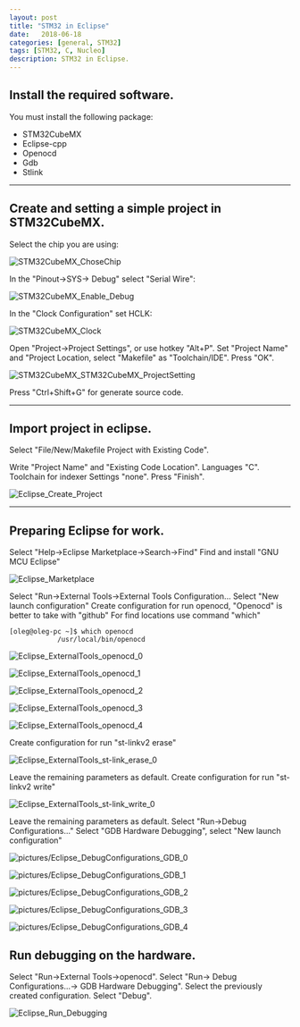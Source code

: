 ```yaml
---
layout: post
title: "STM32 in Eclipse" 
date:   2018-06-18
categories: [general, STM32]
tags: [STM32, C, Nucleo]
description: STM32 in Eclipse.
---
```


## Install the required software.

You must install the following package:
* STM32CubeMX
* Eclipse-cpp
* Openocd
* Gdb
* Stlink

---

## Create and setting a simple project in STM32CubeMX.

Select the chip you are using:

![STM32CubeMX_ChoseChip](http://127.0.0.1:4000//pictures/STM32-in-Eclipse/STM32CubeMX_ChoseChip.png) 

In the "Pinout->SYS-> Debug" select "Serial Wire":

![STM32CubeMX_Enable_Debug](http://127.0.0.1:4000//pictures/STM32-in-Eclipse/STM32CubeMX_Enable_Debug.png) 

In the "Clock Configuration" set HCLK:

![STM32CubeMX_Clock](http://127.0.0.1:4000//pictures/STM32-in-Eclipse/STM32CubeMX_Clock.png) 

Open "Project->Project Settings", or use hotkey "Alt+P".
Set "Project Name" and "Project Location, select "Makefile" as "Toolchain/IDE".
Press "OK".

![STM32CubeMX_STM32CubeMX_ProjectSetting](http://127.0.0.1:4000//pictures/STM32-in-Eclipse/STM32CubeMX_ProjectSetting.png) 

Press "Ctrl+Shift+G" for generate source code.

---

## Import project in eclipse.

Select "File/New/Makefile Project with Existing Code".

Write "Project Name" and "Existing Code Location".
Languages "C".
Toolchain for indexer Settings "none".
Press "Finish".

![Eclipse_Create_Project](http://127.0.0.1:4000//pictures/STM32-in-Eclipse/Eclipse_Create_Project.png) 

---

## Preparing Eclipse for work.

Select "Help->Eclipse Marketplace->Search->Find"
Find and install "GNU MCU Eclipse"

![Eclipse_Marketplace](http://127.0.0.1:4000//pictures/STM32-in-Eclipse/Eclipse_Marketplace.png) 

Select "Run->External Tools->External Tools Configuration...
Select "New launch configuration"
Create configuration for run openocd, "Openocd" is better to take with "github"
For find locations use command "which"

	[oleg@oleg-pc ~]$ which openocd
	            /usr/local/bin/openocd

![Eclipse_ExternalTools_openocd_0](http://127.0.0.1:4000//pictures/STM32-in-Eclipse/Eclipse_ExternalTools_openocd_0.png) 

![Eclipse_ExternalTools_openocd_1](http://127.0.0.1:4000//pictures/STM32-in-Eclipse/Eclipse_ExternalTools_openocd_1.png) 

![Eclipse_ExternalTools_openocd_2](http://127.0.0.1:4000//pictures/STM32-in-Eclipse/Eclipse_ExternalTools_openocd_2.png) 

![Eclipse_ExternalTools_openocd_3](http://127.0.0.1:4000//pictures/STM32-in-Eclipse/Eclipse_ExternalTools_openocd_3.png) 

![Eclipse_ExternalTools_openocd_4](http://127.0.0.1:4000//pictures/STM32-in-Eclipse/Eclipse_ExternalTools_openocd_4.png) 

Create configuration for run "st-linkv2 erase"

![Eclipse_ExternalTools_st-link_erase_0](http://127.0.0.1:4000//pictures/STM32-in-Eclipse/Eclipse_ExternalTools_st-link_erase_0.png)

Leave the remaining parameters as default.
Create configuration for run "st-linkv2 write"

![Eclipse_ExternalTools_st-link_write_0](http://127.0.0.1:4000//pictures/STM32-in-Eclipse/Eclipse_ExternalTools_st-link_write_0.png)

Leave the remaining parameters as default.
Select "Run->Debug Configurations..."
Select "GDB Hardware Debugging", select "New launch configuration"

![pictures/Eclipse_DebugConfigurations_GDB_0](http://127.0.0.1:4000//pictures/STM32-in-Eclipse/Eclipse_DebugConfigurations_GDB_0.png)

![pictures/Eclipse_DebugConfigurations_GDB_1](http://127.0.0.1:4000//pictures/STM32-in-Eclipse/Eclipse_DebugConfigurations_GDB_1.png)

![pictures/Eclipse_DebugConfigurations_GDB_2](http://127.0.0.1:4000//pictures/STM32-in-Eclipse/Eclipse_DebugConfigurations_GDB_2.png)

![pictures/Eclipse_DebugConfigurations_GDB_3](http://127.0.0.1:4000//pictures/STM32-in-Eclipse/Eclipse_DebugConfigurations_GDB_3.png)

![pictures/Eclipse_DebugConfigurations_GDB_4](http://127.0.0.1:4000//pictures/STM32-in-Eclipse/Eclipse_DebugConfigurations_GDB_4.png)

## Run debugging on the hardware.

Select "Run->External Tools->openocd".
Select "Run-> Debug Configurations...-> GDB Hardware Debugging".
Select the previously created configuration.
Select "Debug".

![Eclipse_Run_Debugging]()

[jekyll-docs]: http://jekyllrb.com/docs/home
[jekyll-gh]:   https://github.com/jekyll/jekyll
[jekyll-talk]: https://talk.jekyllrb.com/
